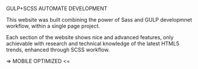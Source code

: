 GULP+SCSS AUTOMATE DEVELOPMENT

This website was built combining the power of Sass and GULP developmnet workflow, within a single page project.

Each section of the website shows nice and advanced features, only achievable with research and technical knowledge of the latest HTML5 trends, enhanced through SCSS workflow.

=> MOBILE OPTIMIZED <=
